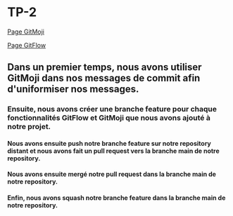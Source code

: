# TP-2
 
[Page GitMoji](./GitMoji.md)

[Page GitFlow](./gitflow.md)

## Dans un premier temps, nous avons utiliser GitMoji dans nos messages de commit afin d'uniformiser nos messages.

### Ensuite, nous avons créer une branche feature pour chaque fonctionnalités GitFlow et GitMoji que nous avons ajouté à notre projet.

#### Nous avons ensuite push notre branche feature sur notre repository distant et nous avons fait un pull request vers la branche main de notre repository.

#### Nous avons ensuite mergé notre pull request dans la branche main de notre repository.

#### Enfin, nous avons squash notre branche feature dans la branche main de notre repository.
